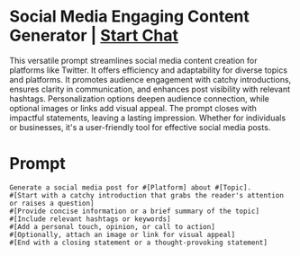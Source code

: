 

# Social Media Engaging Content Generator | [Start Chat](https://gptcall.net/chat.html?data=%7B%22contact%22%3A%7B%22id%22%3A%229aab8aad-e61b-4a2f-84e3-64bae2ea5edb%22%2C%22flow%22%3Atrue%7D%7D)
<p>This versatile prompt streamlines social media content creation for platforms like Twitter. It offers efficiency and adaptability for diverse topics and platforms. It promotes audience engagement with catchy introductions, ensures clarity in communication, and enhances post visibility with relevant hashtags. Personalization options deepen audience connection, while optional images or links add visual appeal. The prompt closes with impactful statements, leaving a lasting impression. Whether for individuals or businesses, it's a user-friendly tool for effective social media posts.</p>

# Prompt

```
Generate a social media post for #[Platform] about #[Topic].
#[Start with a catchy introduction that grabs the reader's attention or raises a question]
#[Provide concise information or a brief summary of the topic]
#[Include relevant hashtags or keywords]
#[Add a personal touch, opinion, or call to action]
#[Optionally, attach an image or link for visual appeal]
#[End with a closing statement or a thought-provoking statement]
```






